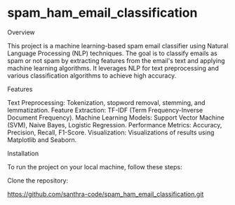 # spam_ham_email_classification

Overview

This project is a machine learning-based spam email classifier using Natural Language Processing (NLP) techniques. The goal is to classify emails as spam or not spam by extracting features from the email's text and applying machine learning algorithms. It leverages NLP for text preprocessing and various classification algorithms to achieve high accuracy.

Features

Text Preprocessing: Tokenization, stopword removal, stemming, and lemmatization.
Feature Extraction: TF-IDF (Term Frequency-Inverse Document Frequency).
Machine Learning Models: Support Vector Machine (SVM), Naive Bayes, Logistic Regression.
Performance Metrics: Accuracy, Precision, Recall, F1-Score.
Visualization: Visualizations of results using Matplotlib and Seaborn.


Installation

To run the project on your local machine, follow these steps:

Clone the repository:

https://github.com/santhra-code/spam_ham_email_classification.git

